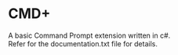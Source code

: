 <h1>CMD+</h1>
<p>A basic Command Prompt extension written in c#.<br>
Refer for the documentation.txt file for details.</p>
